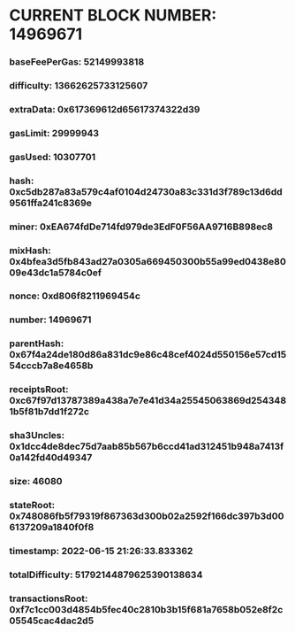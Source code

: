 # CURRENT BLOCK NUMBER: 14969671

### baseFeePerGas: 52149993818
### difficulty: 13662625733125607
### extraData: 0x617369612d65617374322d39
### gasLimit: 29999943
### gasUsed: 10307701
### hash: 0xc5db287a83a579c4af0104d24730a83c331d3f789c13d6dd9561ffa241c8369e
### miner: 0xEA674fdDe714fd979de3EdF0F56AA9716B898ec8
### mixHash: 0x4bfea3d5fb843ad27a0305a669450300b55a99ed0438e8009e43dc1a5784c0ef
### nonce: 0xd806f8211969454c
### number: 14969671
### parentHash: 0x67f4a24de180d86a831dc9e86c48cef4024d550156e57cd1554cccb7a8e4658b
### receiptsRoot: 0xc67f97d13787389a438a7e7e41d34a25545063869d2543481b5f81b7dd1f272c
### sha3Uncles: 0x1dcc4de8dec75d7aab85b567b6ccd41ad312451b948a7413f0a142fd40d49347
### size: 46080
### stateRoot: 0x748086fb5f79319f867363d300b02a2592f166dc397b3d006137209a1840f0f8
### timestamp: 2022-06-15 21:26:33.833362
### totalDifficulty: 51792144879625390138634
### transactionsRoot: 0xf7c1cc003d4854b5fec40c2810b3b15f681a7658b052e8f2c05545cac4dac2d5
